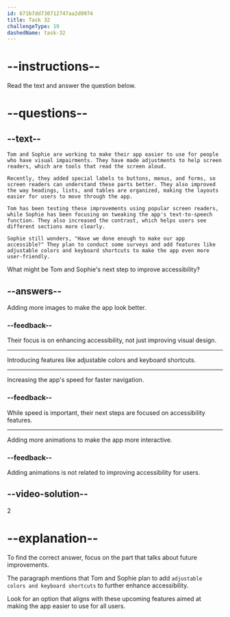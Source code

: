 ```yaml
---
id: 671b7dd730712747aa2d9974
title: Task 32
challengeType: 19
dashedName: task-32
---
```


<!-- READING -->

# --instructions--

Read the text and answer the question below.

# --questions--

## --text--

`Tom and Sophie are working to make their app easier to use for people who have visual impairments. They have made adjustments to help screen readers, which are tools that read the screen aloud.`

`Recently, they added special labels to buttons, menus, and forms, so screen readers can understand these parts better. They also improved the way headings, lists, and tables are organized, making the layouts easier for users to move through the app.`

`Tom has been testing these improvements using popular screen readers, while Sophie has been focusing on tweaking the app's text-to-speech function. They also increased the contrast, which helps users see different sections more clearly.`

`Sophie still wonders, "Have we done enough to make our app accessible?" They plan to conduct some surveys and add features like adjustable colors and keyboard shortcuts to make the app even more user-friendly.`

What might be Tom and Sophie's next step to improve accessibility?

## --answers--

Adding more images to make the app look better.

### --feedback--

Their focus is on enhancing accessibility, not just improving visual design.

---

Introducing features like adjustable colors and keyboard shortcuts.

---

Increasing the app's speed for faster navigation.

### --feedback--

While speed is important, their next steps are focused on accessibility features.

---

Adding more animations to make the app more interactive.

### --feedback--

Adding animations is not related to improving accessibility for users.

## --video-solution--

2

# --explanation--

To find the correct answer, focus on the part that talks about future improvements.

The paragraph mentions that Tom and Sophie plan to add `adjustable colors and keyboard shortcuts` to further enhance accessibility.

Look for an option that aligns with these upcoming features aimed at making the app easier to use for all users.

